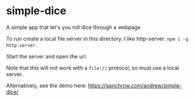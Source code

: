 # simple-dice
A simple app that let's you roll dice through a webpage

To run create a local file server in this directory. I like http-server: `npm i -g http-server`.

Start the server and open the url.

Note that this will not work with a `file://` protocol, so must use a local server.

Alternatively, see the demo here: https://ganchrow.com/andrew/simple-dice/
